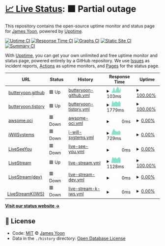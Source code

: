 # [📈 Live Status](https://butteryoon.github.io/liveseeyou): <!--live status--> **🟧 Partial outage**

This repository contains the open-source uptime monitor and status page for [James Yoon](http://butteryoon.tistory.com), powered by [Upptime](https://github.com/upptime/upptime).

[![Uptime CI](https://github.com/koj-co/upptime/workflows/Uptime%20CI/badge.svg)](https://github.com/koj-co/upptime/actions?query=workflow%3A%22Uptime+CI%22)
[![Response Time CI](https://github.com/koj-co/upptime/workflows/Response%20Time%20CI/badge.svg)](https://github.com/koj-co/upptime/actions?query=workflow%3A%22Response+Time+CI%22)
[![Graphs CI](https://github.com/koj-co/upptime/workflows/Graphs%20CI/badge.svg)](https://github.com/koj-co/upptime/actions?query=workflow%3A%22Graphs+CI%22)
[![Static Site CI](https://github.com/koj-co/upptime/workflows/Static%20Site%20CI/badge.svg)](https://github.com/koj-co/upptime/actions?query=workflow%3A%22Static+Site+CI%22)
[![Summary CI](https://github.com/koj-co/upptime/workflows/Summary%20CI/badge.svg)](https://github.com/koj-co/upptime/actions?query=workflow%3A%22Summary+CI%22)

With [Upptime](https://upptime.js.org), you can get your own unlimited and free uptime monitor and status page, powered entirely by a GitHub repository. We use [Issues](https://github.com/butteryoon/liveseeyou/issues) as incident reports, [Actions](https://github.com/butteryoon/liveseeyou/actions) as uptime monitors, and [Pages](https://butteryoon.github.io/liveseeyou) for the status page.

<!--start: status pages-->
<!-- This summary is generated by Upptime (https://github.com/upptime/upptime) -->
<!-- Do not edit this manually, your changes will be overwritten -->
<!-- prettier-ignore -->
| URL | Status | History | Response Time | Uptime |
| --- | ------ | ------- | ------------- | ------ |
| <img alt="" src="https://icons.duckduckgo.com/ip3/butteryoon.github.io.ico" height="13"> [butteryoon.github](https://butteryoon.github.io) | 🟩 Up | [butteryoon-github.yml](https://github.com/butteryoon/liveseeyou/commits/HEAD/history/butteryoon-github.yml) | <details><summary><img alt="Response time graph" src="./graphs/butteryoon-github/response-time-week.png" height="20"> 103ms</summary><br><a href="https://butteryoon.github.io/liveseeyou/history/butteryoon-github"><img alt="Response time 84" src="https://img.shields.io/endpoint?url=https%3A%2F%2Fraw.githubusercontent.com%2Fbutteryoon%2Fliveseeyou%2FHEAD%2Fapi%2Fbutteryoon-github%2Fresponse-time.json"></a><br><a href="https://butteryoon.github.io/liveseeyou/history/butteryoon-github"><img alt="24-hour response time 147" src="https://img.shields.io/endpoint?url=https%3A%2F%2Fraw.githubusercontent.com%2Fbutteryoon%2Fliveseeyou%2FHEAD%2Fapi%2Fbutteryoon-github%2Fresponse-time-day.json"></a><br><a href="https://butteryoon.github.io/liveseeyou/history/butteryoon-github"><img alt="7-day response time 103" src="https://img.shields.io/endpoint?url=https%3A%2F%2Fraw.githubusercontent.com%2Fbutteryoon%2Fliveseeyou%2FHEAD%2Fapi%2Fbutteryoon-github%2Fresponse-time-week.json"></a><br><a href="https://butteryoon.github.io/liveseeyou/history/butteryoon-github"><img alt="30-day response time 95" src="https://img.shields.io/endpoint?url=https%3A%2F%2Fraw.githubusercontent.com%2Fbutteryoon%2Fliveseeyou%2FHEAD%2Fapi%2Fbutteryoon-github%2Fresponse-time-month.json"></a><br><a href="https://butteryoon.github.io/liveseeyou/history/butteryoon-github"><img alt="1-year response time 86" src="https://img.shields.io/endpoint?url=https%3A%2F%2Fraw.githubusercontent.com%2Fbutteryoon%2Fliveseeyou%2FHEAD%2Fapi%2Fbutteryoon-github%2Fresponse-time-year.json"></a></details> | <details><summary><a href="https://butteryoon.github.io/liveseeyou/history/butteryoon-github">100.00%</a></summary><a href="https://butteryoon.github.io/liveseeyou/history/butteryoon-github"><img alt="All-time uptime 100.00%" src="https://img.shields.io/endpoint?url=https%3A%2F%2Fraw.githubusercontent.com%2Fbutteryoon%2Fliveseeyou%2FHEAD%2Fapi%2Fbutteryoon-github%2Fuptime.json"></a><br><a href="https://butteryoon.github.io/liveseeyou/history/butteryoon-github"><img alt="24-hour uptime 100.00%" src="https://img.shields.io/endpoint?url=https%3A%2F%2Fraw.githubusercontent.com%2Fbutteryoon%2Fliveseeyou%2FHEAD%2Fapi%2Fbutteryoon-github%2Fuptime-day.json"></a><br><a href="https://butteryoon.github.io/liveseeyou/history/butteryoon-github"><img alt="7-day uptime 100.00%" src="https://img.shields.io/endpoint?url=https%3A%2F%2Fraw.githubusercontent.com%2Fbutteryoon%2Fliveseeyou%2FHEAD%2Fapi%2Fbutteryoon-github%2Fuptime-week.json"></a><br><a href="https://butteryoon.github.io/liveseeyou/history/butteryoon-github"><img alt="30-day uptime 100.00%" src="https://img.shields.io/endpoint?url=https%3A%2F%2Fraw.githubusercontent.com%2Fbutteryoon%2Fliveseeyou%2FHEAD%2Fapi%2Fbutteryoon-github%2Fuptime-month.json"></a><br><a href="https://butteryoon.github.io/liveseeyou/history/butteryoon-github"><img alt="1-year uptime 100.00%" src="https://img.shields.io/endpoint?url=https%3A%2F%2Fraw.githubusercontent.com%2Fbutteryoon%2Fliveseeyou%2FHEAD%2Fapi%2Fbutteryoon-github%2Fuptime-year.json"></a></details>
| <img alt="" src="https://icons.duckduckgo.com/ip3/butteryoon.tistory.com.ico" height="13"> [butteryoon.tistory](https://butteryoon.tistory.com) | 🟩 Up | [butteryoon-tistory.yml](https://github.com/butteryoon/liveseeyou/commits/HEAD/history/butteryoon-tistory.yml) | <details><summary><img alt="Response time graph" src="./graphs/butteryoon-tistory/response-time-week.png" height="20"> 1779ms</summary><br><a href="https://butteryoon.github.io/liveseeyou/history/butteryoon-tistory"><img alt="Response time 1859" src="https://img.shields.io/endpoint?url=https%3A%2F%2Fraw.githubusercontent.com%2Fbutteryoon%2Fliveseeyou%2FHEAD%2Fapi%2Fbutteryoon-tistory%2Fresponse-time.json"></a><br><a href="https://butteryoon.github.io/liveseeyou/history/butteryoon-tistory"><img alt="24-hour response time 1300" src="https://img.shields.io/endpoint?url=https%3A%2F%2Fraw.githubusercontent.com%2Fbutteryoon%2Fliveseeyou%2FHEAD%2Fapi%2Fbutteryoon-tistory%2Fresponse-time-day.json"></a><br><a href="https://butteryoon.github.io/liveseeyou/history/butteryoon-tistory"><img alt="7-day response time 1779" src="https://img.shields.io/endpoint?url=https%3A%2F%2Fraw.githubusercontent.com%2Fbutteryoon%2Fliveseeyou%2FHEAD%2Fapi%2Fbutteryoon-tistory%2Fresponse-time-week.json"></a><br><a href="https://butteryoon.github.io/liveseeyou/history/butteryoon-tistory"><img alt="30-day response time 1711" src="https://img.shields.io/endpoint?url=https%3A%2F%2Fraw.githubusercontent.com%2Fbutteryoon%2Fliveseeyou%2FHEAD%2Fapi%2Fbutteryoon-tistory%2Fresponse-time-month.json"></a><br><a href="https://butteryoon.github.io/liveseeyou/history/butteryoon-tistory"><img alt="1-year response time 1892" src="https://img.shields.io/endpoint?url=https%3A%2F%2Fraw.githubusercontent.com%2Fbutteryoon%2Fliveseeyou%2FHEAD%2Fapi%2Fbutteryoon-tistory%2Fresponse-time-year.json"></a></details> | <details><summary><a href="https://butteryoon.github.io/liveseeyou/history/butteryoon-tistory">100.00%</a></summary><a href="https://butteryoon.github.io/liveseeyou/history/butteryoon-tistory"><img alt="All-time uptime 99.31%" src="https://img.shields.io/endpoint?url=https%3A%2F%2Fraw.githubusercontent.com%2Fbutteryoon%2Fliveseeyou%2FHEAD%2Fapi%2Fbutteryoon-tistory%2Fuptime.json"></a><br><a href="https://butteryoon.github.io/liveseeyou/history/butteryoon-tistory"><img alt="24-hour uptime 100.00%" src="https://img.shields.io/endpoint?url=https%3A%2F%2Fraw.githubusercontent.com%2Fbutteryoon%2Fliveseeyou%2FHEAD%2Fapi%2Fbutteryoon-tistory%2Fuptime-day.json"></a><br><a href="https://butteryoon.github.io/liveseeyou/history/butteryoon-tistory"><img alt="7-day uptime 100.00%" src="https://img.shields.io/endpoint?url=https%3A%2F%2Fraw.githubusercontent.com%2Fbutteryoon%2Fliveseeyou%2FHEAD%2Fapi%2Fbutteryoon-tistory%2Fuptime-week.json"></a><br><a href="https://butteryoon.github.io/liveseeyou/history/butteryoon-tistory"><img alt="30-day uptime 100.00%" src="https://img.shields.io/endpoint?url=https%3A%2F%2Fraw.githubusercontent.com%2Fbutteryoon%2Fliveseeyou%2FHEAD%2Fapi%2Fbutteryoon-tistory%2Fuptime-month.json"></a><br><a href="https://butteryoon.github.io/liveseeyou/history/butteryoon-tistory"><img alt="1-year uptime 98.06%" src="https://img.shields.io/endpoint?url=https%3A%2F%2Fraw.githubusercontent.com%2Fbutteryoon%2Fliveseeyou%2FHEAD%2Fapi%2Fbutteryoon-tistory%2Fuptime-year.json"></a></details>
| <img alt="" src="https://icons.duckduckgo.com/ip3/awsome.duckdns.org.ico" height="13"> [awsome.oci](https://awsome.duckdns.org:58803) | 🟥 Down | [awsome-oci.yml](https://github.com/butteryoon/liveseeyou/commits/HEAD/history/awsome-oci.yml) | <details><summary><img alt="Response time graph" src="./graphs/awsome-oci/response-time-week.png" height="20"> 0ms</summary><br><a href="https://butteryoon.github.io/liveseeyou/history/awsome-oci"><img alt="Response time 0" src="https://img.shields.io/endpoint?url=https%3A%2F%2Fraw.githubusercontent.com%2Fbutteryoon%2Fliveseeyou%2FHEAD%2Fapi%2Fawsome-oci%2Fresponse-time.json"></a><br><a href="https://butteryoon.github.io/liveseeyou/history/awsome-oci"><img alt="24-hour response time 0" src="https://img.shields.io/endpoint?url=https%3A%2F%2Fraw.githubusercontent.com%2Fbutteryoon%2Fliveseeyou%2FHEAD%2Fapi%2Fawsome-oci%2Fresponse-time-day.json"></a><br><a href="https://butteryoon.github.io/liveseeyou/history/awsome-oci"><img alt="7-day response time 0" src="https://img.shields.io/endpoint?url=https%3A%2F%2Fraw.githubusercontent.com%2Fbutteryoon%2Fliveseeyou%2FHEAD%2Fapi%2Fawsome-oci%2Fresponse-time-week.json"></a><br><a href="https://butteryoon.github.io/liveseeyou/history/awsome-oci"><img alt="30-day response time 0" src="https://img.shields.io/endpoint?url=https%3A%2F%2Fraw.githubusercontent.com%2Fbutteryoon%2Fliveseeyou%2FHEAD%2Fapi%2Fawsome-oci%2Fresponse-time-month.json"></a><br><a href="https://butteryoon.github.io/liveseeyou/history/awsome-oci"><img alt="1-year response time 0" src="https://img.shields.io/endpoint?url=https%3A%2F%2Fraw.githubusercontent.com%2Fbutteryoon%2Fliveseeyou%2FHEAD%2Fapi%2Fawsome-oci%2Fresponse-time-year.json"></a></details> | <details><summary><a href="https://butteryoon.github.io/liveseeyou/history/awsome-oci">0.00%</a></summary><a href="https://butteryoon.github.io/liveseeyou/history/awsome-oci"><img alt="All-time uptime 5.56%" src="https://img.shields.io/endpoint?url=https%3A%2F%2Fraw.githubusercontent.com%2Fbutteryoon%2Fliveseeyou%2FHEAD%2Fapi%2Fawsome-oci%2Fuptime.json"></a><br><a href="https://butteryoon.github.io/liveseeyou/history/awsome-oci"><img alt="24-hour uptime 0.00%" src="https://img.shields.io/endpoint?url=https%3A%2F%2Fraw.githubusercontent.com%2Fbutteryoon%2Fliveseeyou%2FHEAD%2Fapi%2Fawsome-oci%2Fuptime-day.json"></a><br><a href="https://butteryoon.github.io/liveseeyou/history/awsome-oci"><img alt="7-day uptime 0.00%" src="https://img.shields.io/endpoint?url=https%3A%2F%2Fraw.githubusercontent.com%2Fbutteryoon%2Fliveseeyou%2FHEAD%2Fapi%2Fawsome-oci%2Fuptime-week.json"></a><br><a href="https://butteryoon.github.io/liveseeyou/history/awsome-oci"><img alt="30-day uptime 0.00%" src="https://img.shields.io/endpoint?url=https%3A%2F%2Fraw.githubusercontent.com%2Fbutteryoon%2Fliveseeyou%2FHEAD%2Fapi%2Fawsome-oci%2Fuptime-month.json"></a><br><a href="https://butteryoon.github.io/liveseeyou/history/awsome-oci"><img alt="1-year uptime 0.00%" src="https://img.shields.io/endpoint?url=https%3A%2F%2Fraw.githubusercontent.com%2Fbutteryoon%2Fliveseeyou%2FHEAD%2Fapi%2Fawsome-oci%2Fuptime-year.json"></a></details>
| <img alt="" src="https://icons.duckduckgo.com/ip3/www.iwsys.co.kr.ico" height="13"> [iWillSystems](http://www.iwsys.co.kr) | 🟥 Down | [i-will-systems.yml](https://github.com/butteryoon/liveseeyou/commits/HEAD/history/i-will-systems.yml) | <details><summary><img alt="Response time graph" src="./graphs/i-will-systems/response-time-week.png" height="20"> 729ms</summary><br><a href="https://butteryoon.github.io/liveseeyou/history/i-will-systems"><img alt="Response time 799" src="https://img.shields.io/endpoint?url=https%3A%2F%2Fraw.githubusercontent.com%2Fbutteryoon%2Fliveseeyou%2FHEAD%2Fapi%2Fi-will-systems%2Fresponse-time.json"></a><br><a href="https://butteryoon.github.io/liveseeyou/history/i-will-systems"><img alt="24-hour response time 545" src="https://img.shields.io/endpoint?url=https%3A%2F%2Fraw.githubusercontent.com%2Fbutteryoon%2Fliveseeyou%2FHEAD%2Fapi%2Fi-will-systems%2Fresponse-time-day.json"></a><br><a href="https://butteryoon.github.io/liveseeyou/history/i-will-systems"><img alt="7-day response time 729" src="https://img.shields.io/endpoint?url=https%3A%2F%2Fraw.githubusercontent.com%2Fbutteryoon%2Fliveseeyou%2FHEAD%2Fapi%2Fi-will-systems%2Fresponse-time-week.json"></a><br><a href="https://butteryoon.github.io/liveseeyou/history/i-will-systems"><img alt="30-day response time 722" src="https://img.shields.io/endpoint?url=https%3A%2F%2Fraw.githubusercontent.com%2Fbutteryoon%2Fliveseeyou%2FHEAD%2Fapi%2Fi-will-systems%2Fresponse-time-month.json"></a><br><a href="https://butteryoon.github.io/liveseeyou/history/i-will-systems"><img alt="1-year response time 763" src="https://img.shields.io/endpoint?url=https%3A%2F%2Fraw.githubusercontent.com%2Fbutteryoon%2Fliveseeyou%2FHEAD%2Fapi%2Fi-will-systems%2Fresponse-time-year.json"></a></details> | <details><summary><a href="https://butteryoon.github.io/liveseeyou/history/i-will-systems">0.00%</a></summary><a href="https://butteryoon.github.io/liveseeyou/history/i-will-systems"><img alt="All-time uptime 90.93%" src="https://img.shields.io/endpoint?url=https%3A%2F%2Fraw.githubusercontent.com%2Fbutteryoon%2Fliveseeyou%2FHEAD%2Fapi%2Fi-will-systems%2Fuptime.json"></a><br><a href="https://butteryoon.github.io/liveseeyou/history/i-will-systems"><img alt="24-hour uptime 0.00%" src="https://img.shields.io/endpoint?url=https%3A%2F%2Fraw.githubusercontent.com%2Fbutteryoon%2Fliveseeyou%2FHEAD%2Fapi%2Fi-will-systems%2Fuptime-day.json"></a><br><a href="https://butteryoon.github.io/liveseeyou/history/i-will-systems"><img alt="7-day uptime 0.00%" src="https://img.shields.io/endpoint?url=https%3A%2F%2Fraw.githubusercontent.com%2Fbutteryoon%2Fliveseeyou%2FHEAD%2Fapi%2Fi-will-systems%2Fuptime-week.json"></a><br><a href="https://butteryoon.github.io/liveseeyou/history/i-will-systems"><img alt="30-day uptime 0.00%" src="https://img.shields.io/endpoint?url=https%3A%2F%2Fraw.githubusercontent.com%2Fbutteryoon%2Fliveseeyou%2FHEAD%2Fapi%2Fi-will-systems%2Fuptime-month.json"></a><br><a href="https://butteryoon.github.io/liveseeyou/history/i-will-systems"><img alt="1-year uptime 74.30%" src="https://img.shields.io/endpoint?url=https%3A%2F%2Fraw.githubusercontent.com%2Fbutteryoon%2Fliveseeyou%2FHEAD%2Fapi%2Fi-will-systems%2Fuptime-year.json"></a></details>
| <img alt="" src="https://icons.duckduckgo.com/ip3/www.liveseeyou.com.ico" height="13"> [LiveSeeYou](https://www.liveseeyou.com) | 🟥 Down | [live-see-you.yml](https://github.com/butteryoon/liveseeyou/commits/HEAD/history/live-see-you.yml) | <details><summary><img alt="Response time graph" src="./graphs/live-see-you/response-time-week.png" height="20"> 0ms</summary><br><a href="https://butteryoon.github.io/liveseeyou/history/live-see-you"><img alt="Response time 0" src="https://img.shields.io/endpoint?url=https%3A%2F%2Fraw.githubusercontent.com%2Fbutteryoon%2Fliveseeyou%2FHEAD%2Fapi%2Flive-see-you%2Fresponse-time.json"></a><br><a href="https://butteryoon.github.io/liveseeyou/history/live-see-you"><img alt="24-hour response time 0" src="https://img.shields.io/endpoint?url=https%3A%2F%2Fraw.githubusercontent.com%2Fbutteryoon%2Fliveseeyou%2FHEAD%2Fapi%2Flive-see-you%2Fresponse-time-day.json"></a><br><a href="https://butteryoon.github.io/liveseeyou/history/live-see-you"><img alt="7-day response time 0" src="https://img.shields.io/endpoint?url=https%3A%2F%2Fraw.githubusercontent.com%2Fbutteryoon%2Fliveseeyou%2FHEAD%2Fapi%2Flive-see-you%2Fresponse-time-week.json"></a><br><a href="https://butteryoon.github.io/liveseeyou/history/live-see-you"><img alt="30-day response time 0" src="https://img.shields.io/endpoint?url=https%3A%2F%2Fraw.githubusercontent.com%2Fbutteryoon%2Fliveseeyou%2FHEAD%2Fapi%2Flive-see-you%2Fresponse-time-month.json"></a><br><a href="https://butteryoon.github.io/liveseeyou/history/live-see-you"><img alt="1-year response time 0" src="https://img.shields.io/endpoint?url=https%3A%2F%2Fraw.githubusercontent.com%2Fbutteryoon%2Fliveseeyou%2FHEAD%2Fapi%2Flive-see-you%2Fresponse-time-year.json"></a></details> | <details><summary><a href="https://butteryoon.github.io/liveseeyou/history/live-see-you">0.00%</a></summary><a href="https://butteryoon.github.io/liveseeyou/history/live-see-you"><img alt="All-time uptime 28.68%" src="https://img.shields.io/endpoint?url=https%3A%2F%2Fraw.githubusercontent.com%2Fbutteryoon%2Fliveseeyou%2FHEAD%2Fapi%2Flive-see-you%2Fuptime.json"></a><br><a href="https://butteryoon.github.io/liveseeyou/history/live-see-you"><img alt="24-hour uptime 0.00%" src="https://img.shields.io/endpoint?url=https%3A%2F%2Fraw.githubusercontent.com%2Fbutteryoon%2Fliveseeyou%2FHEAD%2Fapi%2Flive-see-you%2Fuptime-day.json"></a><br><a href="https://butteryoon.github.io/liveseeyou/history/live-see-you"><img alt="7-day uptime 0.00%" src="https://img.shields.io/endpoint?url=https%3A%2F%2Fraw.githubusercontent.com%2Fbutteryoon%2Fliveseeyou%2FHEAD%2Fapi%2Flive-see-you%2Fuptime-week.json"></a><br><a href="https://butteryoon.github.io/liveseeyou/history/live-see-you"><img alt="30-day uptime 0.00%" src="https://img.shields.io/endpoint?url=https%3A%2F%2Fraw.githubusercontent.com%2Fbutteryoon%2Fliveseeyou%2FHEAD%2Fapi%2Flive-see-you%2Fuptime-month.json"></a><br><a href="https://butteryoon.github.io/liveseeyou/history/live-see-you"><img alt="1-year uptime 0.00%" src="https://img.shields.io/endpoint?url=https%3A%2F%2Fraw.githubusercontent.com%2Fbutteryoon%2Fliveseeyou%2FHEAD%2Fapi%2Flive-see-you%2Fuptime-year.json"></a></details>
| <img alt="" src="https://icons.duckduckgo.com/ip3/live.uplus.co.kr.ico" height="13"> [LiveStream](https://live.uplus.co.kr) | 🟩 Up | [live-stream.yml](https://github.com/butteryoon/liveseeyou/commits/HEAD/history/live-stream.yml) | <details><summary><img alt="Response time graph" src="./graphs/live-stream/response-time-week.png" height="20"> 1128ms</summary><br><a href="https://butteryoon.github.io/liveseeyou/history/live-stream"><img alt="Response time 1178" src="https://img.shields.io/endpoint?url=https%3A%2F%2Fraw.githubusercontent.com%2Fbutteryoon%2Fliveseeyou%2FHEAD%2Fapi%2Flive-stream%2Fresponse-time.json"></a><br><a href="https://butteryoon.github.io/liveseeyou/history/live-stream"><img alt="24-hour response time 995" src="https://img.shields.io/endpoint?url=https%3A%2F%2Fraw.githubusercontent.com%2Fbutteryoon%2Fliveseeyou%2FHEAD%2Fapi%2Flive-stream%2Fresponse-time-day.json"></a><br><a href="https://butteryoon.github.io/liveseeyou/history/live-stream"><img alt="7-day response time 1128" src="https://img.shields.io/endpoint?url=https%3A%2F%2Fraw.githubusercontent.com%2Fbutteryoon%2Fliveseeyou%2FHEAD%2Fapi%2Flive-stream%2Fresponse-time-week.json"></a><br><a href="https://butteryoon.github.io/liveseeyou/history/live-stream"><img alt="30-day response time 1149" src="https://img.shields.io/endpoint?url=https%3A%2F%2Fraw.githubusercontent.com%2Fbutteryoon%2Fliveseeyou%2FHEAD%2Fapi%2Flive-stream%2Fresponse-time-month.json"></a><br><a href="https://butteryoon.github.io/liveseeyou/history/live-stream"><img alt="1-year response time 1183" src="https://img.shields.io/endpoint?url=https%3A%2F%2Fraw.githubusercontent.com%2Fbutteryoon%2Fliveseeyou%2FHEAD%2Fapi%2Flive-stream%2Fresponse-time-year.json"></a></details> | <details><summary><a href="https://butteryoon.github.io/liveseeyou/history/live-stream">100.00%</a></summary><a href="https://butteryoon.github.io/liveseeyou/history/live-stream"><img alt="All-time uptime 98.45%" src="https://img.shields.io/endpoint?url=https%3A%2F%2Fraw.githubusercontent.com%2Fbutteryoon%2Fliveseeyou%2FHEAD%2Fapi%2Flive-stream%2Fuptime.json"></a><br><a href="https://butteryoon.github.io/liveseeyou/history/live-stream"><img alt="24-hour uptime 100.00%" src="https://img.shields.io/endpoint?url=https%3A%2F%2Fraw.githubusercontent.com%2Fbutteryoon%2Fliveseeyou%2FHEAD%2Fapi%2Flive-stream%2Fuptime-day.json"></a><br><a href="https://butteryoon.github.io/liveseeyou/history/live-stream"><img alt="7-day uptime 100.00%" src="https://img.shields.io/endpoint?url=https%3A%2F%2Fraw.githubusercontent.com%2Fbutteryoon%2Fliveseeyou%2FHEAD%2Fapi%2Flive-stream%2Fuptime-week.json"></a><br><a href="https://butteryoon.github.io/liveseeyou/history/live-stream"><img alt="30-day uptime 100.00%" src="https://img.shields.io/endpoint?url=https%3A%2F%2Fraw.githubusercontent.com%2Fbutteryoon%2Fliveseeyou%2FHEAD%2Fapi%2Flive-stream%2Fuptime-month.json"></a><br><a href="https://butteryoon.github.io/liveseeyou/history/live-stream"><img alt="1-year uptime 95.59%" src="https://img.shields.io/endpoint?url=https%3A%2F%2Fraw.githubusercontent.com%2Fbutteryoon%2Fliveseeyou%2FHEAD%2Fapi%2Flive-stream%2Fuptime-year.json"></a></details>
| <img alt="" src="https://icons.duckduckgo.com/ip3/devlive.uplus.co.kr.ico" height="13"> [LiveStream(dev)](https://devlive.uplus.co.kr:8080) | 🟥 Down | [live-stream-dev.yml](https://github.com/butteryoon/liveseeyou/commits/HEAD/history/live-stream-dev.yml) | <details><summary><img alt="Response time graph" src="./graphs/live-stream-dev/response-time-week.png" height="20"> 0ms</summary><br><a href="https://butteryoon.github.io/liveseeyou/history/live-stream-dev"><img alt="Response time 1145" src="https://img.shields.io/endpoint?url=https%3A%2F%2Fraw.githubusercontent.com%2Fbutteryoon%2Fliveseeyou%2FHEAD%2Fapi%2Flive-stream-dev%2Fresponse-time.json"></a><br><a href="https://butteryoon.github.io/liveseeyou/history/live-stream-dev"><img alt="24-hour response time 0" src="https://img.shields.io/endpoint?url=https%3A%2F%2Fraw.githubusercontent.com%2Fbutteryoon%2Fliveseeyou%2FHEAD%2Fapi%2Flive-stream-dev%2Fresponse-time-day.json"></a><br><a href="https://butteryoon.github.io/liveseeyou/history/live-stream-dev"><img alt="7-day response time 0" src="https://img.shields.io/endpoint?url=https%3A%2F%2Fraw.githubusercontent.com%2Fbutteryoon%2Fliveseeyou%2FHEAD%2Fapi%2Flive-stream-dev%2Fresponse-time-week.json"></a><br><a href="https://butteryoon.github.io/liveseeyou/history/live-stream-dev"><img alt="30-day response time 0" src="https://img.shields.io/endpoint?url=https%3A%2F%2Fraw.githubusercontent.com%2Fbutteryoon%2Fliveseeyou%2FHEAD%2Fapi%2Flive-stream-dev%2Fresponse-time-month.json"></a><br><a href="https://butteryoon.github.io/liveseeyou/history/live-stream-dev"><img alt="1-year response time 1137" src="https://img.shields.io/endpoint?url=https%3A%2F%2Fraw.githubusercontent.com%2Fbutteryoon%2Fliveseeyou%2FHEAD%2Fapi%2Flive-stream-dev%2Fresponse-time-year.json"></a></details> | <details><summary><a href="https://butteryoon.github.io/liveseeyou/history/live-stream-dev">0.00%</a></summary><a href="https://butteryoon.github.io/liveseeyou/history/live-stream-dev"><img alt="All-time uptime 75.42%" src="https://img.shields.io/endpoint?url=https%3A%2F%2Fraw.githubusercontent.com%2Fbutteryoon%2Fliveseeyou%2FHEAD%2Fapi%2Flive-stream-dev%2Fuptime.json"></a><br><a href="https://butteryoon.github.io/liveseeyou/history/live-stream-dev"><img alt="24-hour uptime 0.00%" src="https://img.shields.io/endpoint?url=https%3A%2F%2Fraw.githubusercontent.com%2Fbutteryoon%2Fliveseeyou%2FHEAD%2Fapi%2Flive-stream-dev%2Fuptime-day.json"></a><br><a href="https://butteryoon.github.io/liveseeyou/history/live-stream-dev"><img alt="7-day uptime 0.00%" src="https://img.shields.io/endpoint?url=https%3A%2F%2Fraw.githubusercontent.com%2Fbutteryoon%2Fliveseeyou%2FHEAD%2Fapi%2Flive-stream-dev%2Fuptime-week.json"></a><br><a href="https://butteryoon.github.io/liveseeyou/history/live-stream-dev"><img alt="30-day uptime 0.00%" src="https://img.shields.io/endpoint?url=https%3A%2F%2Fraw.githubusercontent.com%2Fbutteryoon%2Fliveseeyou%2FHEAD%2Fapi%2Flive-stream-dev%2Fuptime-month.json"></a><br><a href="https://butteryoon.github.io/liveseeyou/history/live-stream-dev"><img alt="1-year uptime 30.12%" src="https://img.shields.io/endpoint?url=https%3A%2F%2Fraw.githubusercontent.com%2Fbutteryoon%2Fliveseeyou%2FHEAD%2Fapi%2Flive-stream-dev%2Fuptime-year.json"></a></details>
| <img alt="" src="https://icons.duckduckgo.com/ip3/iws.iptime.org.ico" height="13"> [LiveStreamK(IWS)](http://iws.iptime.org:8080) | 🟥 Down | [live-stream-k-iws.yml](https://github.com/butteryoon/liveseeyou/commits/HEAD/history/live-stream-k-iws.yml) | <details><summary><img alt="Response time graph" src="./graphs/live-stream-k-iws/response-time-week.png" height="20"> 0ms</summary><br><a href="https://butteryoon.github.io/liveseeyou/history/live-stream-k-iws"><img alt="Response time 605" src="https://img.shields.io/endpoint?url=https%3A%2F%2Fraw.githubusercontent.com%2Fbutteryoon%2Fliveseeyou%2FHEAD%2Fapi%2Flive-stream-k-iws%2Fresponse-time.json"></a><br><a href="https://butteryoon.github.io/liveseeyou/history/live-stream-k-iws"><img alt="24-hour response time 0" src="https://img.shields.io/endpoint?url=https%3A%2F%2Fraw.githubusercontent.com%2Fbutteryoon%2Fliveseeyou%2FHEAD%2Fapi%2Flive-stream-k-iws%2Fresponse-time-day.json"></a><br><a href="https://butteryoon.github.io/liveseeyou/history/live-stream-k-iws"><img alt="7-day response time 0" src="https://img.shields.io/endpoint?url=https%3A%2F%2Fraw.githubusercontent.com%2Fbutteryoon%2Fliveseeyou%2FHEAD%2Fapi%2Flive-stream-k-iws%2Fresponse-time-week.json"></a><br><a href="https://butteryoon.github.io/liveseeyou/history/live-stream-k-iws"><img alt="30-day response time 0" src="https://img.shields.io/endpoint?url=https%3A%2F%2Fraw.githubusercontent.com%2Fbutteryoon%2Fliveseeyou%2FHEAD%2Fapi%2Flive-stream-k-iws%2Fresponse-time-month.json"></a><br><a href="https://butteryoon.github.io/liveseeyou/history/live-stream-k-iws"><img alt="1-year response time 605" src="https://img.shields.io/endpoint?url=https%3A%2F%2Fraw.githubusercontent.com%2Fbutteryoon%2Fliveseeyou%2FHEAD%2Fapi%2Flive-stream-k-iws%2Fresponse-time-year.json"></a></details> | <details><summary><a href="https://butteryoon.github.io/liveseeyou/history/live-stream-k-iws">0.00%</a></summary><a href="https://butteryoon.github.io/liveseeyou/history/live-stream-k-iws"><img alt="All-time uptime 33.02%" src="https://img.shields.io/endpoint?url=https%3A%2F%2Fraw.githubusercontent.com%2Fbutteryoon%2Fliveseeyou%2FHEAD%2Fapi%2Flive-stream-k-iws%2Fuptime.json"></a><br><a href="https://butteryoon.github.io/liveseeyou/history/live-stream-k-iws"><img alt="24-hour uptime 0.00%" src="https://img.shields.io/endpoint?url=https%3A%2F%2Fraw.githubusercontent.com%2Fbutteryoon%2Fliveseeyou%2FHEAD%2Fapi%2Flive-stream-k-iws%2Fuptime-day.json"></a><br><a href="https://butteryoon.github.io/liveseeyou/history/live-stream-k-iws"><img alt="7-day uptime 0.00%" src="https://img.shields.io/endpoint?url=https%3A%2F%2Fraw.githubusercontent.com%2Fbutteryoon%2Fliveseeyou%2FHEAD%2Fapi%2Flive-stream-k-iws%2Fuptime-week.json"></a><br><a href="https://butteryoon.github.io/liveseeyou/history/live-stream-k-iws"><img alt="30-day uptime 0.00%" src="https://img.shields.io/endpoint?url=https%3A%2F%2Fraw.githubusercontent.com%2Fbutteryoon%2Fliveseeyou%2FHEAD%2Fapi%2Flive-stream-k-iws%2Fuptime-month.json"></a><br><a href="https://butteryoon.github.io/liveseeyou/history/live-stream-k-iws"><img alt="1-year uptime 4.36%" src="https://img.shields.io/endpoint?url=https%3A%2F%2Fraw.githubusercontent.com%2Fbutteryoon%2Fliveseeyou%2FHEAD%2Fapi%2Flive-stream-k-iws%2Fuptime-year.json"></a></details>

<!--end: status pages-->

[**Visit our status website →**](https://butteryoon.github.io/liveseeyou)

## 📄 License

- Code: [MIT](./LICENSE) © [James Yoon](http://butteryoon.tistory.com)
- Data in the `./history` directory: [Open Database License](https://opendatacommons.org/licenses/odbl/1-0/)
